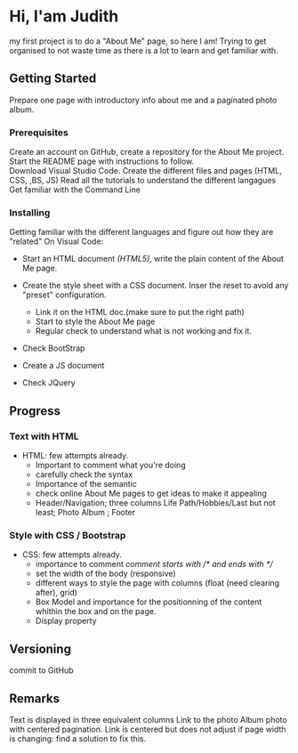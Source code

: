 # Hi, I'am Judith
my first project is to do a "About Me" page, so here I am!
Trying to get organised to not waste time as there is a lot to learn and get familiar with.

## Getting Started
Prepare one page with introductory info about me and a paginated photo album.
### Prerequisites
Create an account on GitHub, create a repository for the About Me project.  
Start the README page with instructions to follow.  
Download Visual Studio Code.
Create the different files and pages (HTML, CSS, ,BS, JS)
Read all the tutorials to understand the different langagues
Get familiar with the Command Line

### Installing
Getting familiar with the different languages and figure out how they are "related"
On Visual Code:
* Start an HTML document _(HTML5)_, write the plain content of the About Me page.
* Create the style sheet with a CSS document. Inser the reset to avoid any "preset" configuration.
  * Link it on the HTML doc.(make sure to put the right path)
  * Start to style the About Me page
  * Regular check to understand what is not working and fix it.
* Check BootStrap 

* Create a JS document
* Check JQuery

## Progress
### Text with HTML
* HTML: few attempts already.
  * Important to comment _<!-- This is a comment -->_ what you're doing
  * carefully check the syntax
  * Importance of the semantic
  * check online About Me pages to get ideas to make it appealing
  * Header/Navigation; three columns Life Path/Hobbies/Last but not least; Photo Album ; Footer
  
### Style with CSS / Bootstrap
* CSS: few attempts already.
   * importance to comment _comment starts with /* and ends with */_
   * set the width of the body (responsive)
   * different ways to style the page with columns (float (need clearing after), grid)
   * Box Model and importance for the positionning of the content whithin the box and on the page.
   * Display property

## Versioning
commit to GitHub
 
## Remarks
Text is displayed in three equivalent columns
Link to the photo Album photo with centered pagination.
Link is centered but does not adjust if page width is changing: find a solution to fix this.


